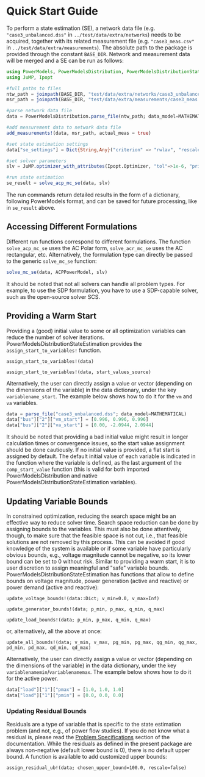 # Quick Start Guide


To perform a state estimation (SE), a network data file (e.g. `"case3_unbalanced.dss"` in `../test/data/extra/networks`) needs to be acquired, together with its related measurement file (e.g. `"case3_meas.csv"` in `../test/data/extra/measurements`). The absolute path to the package is provided through the constant `BASE_DIR`. Network and measurement data will be merged and a SE can be run as follows:
```julia
using PowerModels, PowerModelsDistribution, PowerModelsDistributionStateEstimation
using JuMP, Ipopt

#full paths to files
ntw_path = joinpath(BASE_DIR, "test/data/extra/networks/case3_unbalanced.dss")
msr_path = joinpath(BASE_DIR, "test/data/extra/measurements/case3_meas.csv")

#parse network data file
data = PowerModelsDistribution.parse_file(ntw_path; data_model=MATHEMATICAL)

#add measurement data to network data file
add_measurements!(data, msr_path, actual_meas = true)

#set state estimation settings
data["se_settings"] = Dict{String,Any}("criterion" => "rwlav", "rescaler" => 1)

#set solver parameters
slv = JuMP.optimizer_with_attributes(Ipopt.Optimizer, "tol"=>1e-6, "print_level"=>0)

#run state estimation
se_result = solve_acp_mc_se(data, slv)
```
The run commands return detailed results in the form of a dictionary, following PowerModels format, and can be saved for future processing, like in `se_result` above.

## Accessing Different Formulations

Different run functions correspond to different formulations. The function `solve_acp_mc_se` uses the AC Polar form, `solve_acr_mc_se` uses the AC rectangular, etc. Alternatively, the formulation type can directly be passed to the generic `solve_mc_se` function:
```julia
solve_mc_se(data, ACPPowerModel, slv)
```
It should be noted that not all solvers can handle all problem types. For example, to use the SDP formulation, you have to use a SDP-capable solver, such as the open-source solver SCS.

## Providing a Warm Start

Providing a (good) initial value to some or all optimization variables can reduce the number of solver iterations. PowerModelsDistributionStateEstimation provides the `assign_start_to_variables!` function.
```@docs
assign_start_to_variables!(data)
```
```@docs
assign_start_to_variables!(data, start_values_source)
```
Alternatively, the user can directly assign a value or vector (depending on the dimensions of the variable) in the data dictionary, under the key `variablename_start`. The example below shows how to do it for the `vm` and `va` variables.
```julia
data = parse_file("case3_unbalanced.dss"; data_model=MATHEMATICAL)
data["bus"]["2"]["vm_start"] = [0.996, 0.996, 0.996]
data["bus"]["2"]["va_start"] = [0.00, -2.0944, 2.0944]
```
It should be noted that providing a bad initial value might result in longer calculation times or convergence issues, so the start value assignment should be done cautiously.
If no initial value is provided, a flat start is assigned by default. The default initial value of each variable is indicated in the function where the variable is defined, as the last argument of the `comp_start_value` function (this is valid for both imported PowerModelsDistribution and native PowerModelsDistributionStateEstimation variables).

## Updating Variable Bounds

In constrained optimization, reducing the search space might be an effective way to reduce solver time. Search space reduction can be done by assigning bounds to the variables.
This must also be done attentively, though, to make sure that the feasible space is not cut, i.e., that feasible solutions are not removed by this process.
This can be avoided if good knowledge of the system is available or if some variable have particularly obvious bounds, e.g., voltage magnitude cannot be negative, so its lower bound can be set to 0 without risk.
Similar to providing a warm start, it is to user discretion to assign meaningful and "safe" variable bounds.
PowerModelsDistributionStateEstimation has functions that allow to define bounds on voltage magnitude, power generation (active and reactive) or power demand (active and reactive):
```@docs
update_voltage_bounds!(data::Dict; v_min=0.0, v_max=Inf)
```
```@docs
update_generator_bounds!(data; p_min, p_max, q_min, q_max)
```
```@docs
update_load_bounds!(data; p_min, p_max, q_min, q_max)
```
or, alternatively, all the above at once:
```@docs
update_all_bounds!(data; v_min, v_max, pg_min, pg_max, qg_min, qg_max, pd_min, pd_max, qd_min, qd_max)
```
Alternatively, the user can directly assign a value or vector (depending on the dimensions of the variable) in the data dictionary, under the key `variablenamemin`/`variablenamemax`. The example below shows how to do it for the active power.
```julia
data["load"]["1"]["pmax"] = [1.0, 1.0, 1.0]
data["load"]["1"]["pmin"] = [0.0, 0.0, 0.0]
```
### Updating Residual Bounds

Residuals are a type of variable that is specific to the state estimation problem (and not, e.g., of power flow studies). If you do not know what a residual is, please read the [Problem Specifications](@ref) section of the documentation.
While the residuals as defined in the present package are always non-negative (default lower bound is 0), there is no default upper bound.
A function is available to add customized upper bounds:
```@docs
assign_residual_ub!(data; chosen_upper_bound=100.0, rescale=false)
```
